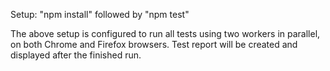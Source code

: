 Setup: "npm install" followed by "npm test"

The above setup is configured to run all tests using two workers in parallel, on both Chrome and Firefox browsers. Test report will be created and displayed after the finished run.
